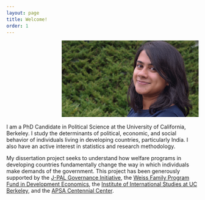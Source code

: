 ```yaml
---
layout: page
title: Welcome!
order: 1
---
```


<!-- Global site tag (gtag.js) - Google Analytics -->
<script async src="https://www.googletagmanager.com/gtag/js?id=UA-111923831-1"></script>
<script>
  window.dataLayer = window.dataLayer || [];
  function gtag(){dataLayer.push(arguments);}
  gtag('js', new Date());

  gtag('config', 'UA-111923831-1');
</script>



<p align="right">

<img src="picture.jpeg"  height="200">


</p>



I am a PhD Candidate in Political Science at the University of California, Berkeley. I study the determinants of political, economic, and social behavior of individuals living in developing countries, particularly India. I also have an active interest in statistics and research methodology.

My dissertation project seeks to understand how welfare programs in developing countries fundamentally change the way in which individuals make demands of the government. This project has been generously supported by the [J-PAL Governance Initiative](https://www.povertyactionlab.org/GI), the [Weiss Family Program Fund in Development Economics](https://projects.iq.harvard.edu/wfrde), the [Institute of International Studies at UC Berkeley](https://iis.berkeley.edu), and the [APSA Centennial Center](https://connect.apsanet.org/centennialcenter/).


